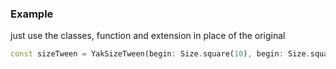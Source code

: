 ### Example

just use the classes, function and extension in place of the original

```dart
const sizeTween = YakSizeTween(begin: Size.square(10), begin: Size.square(100));

```

